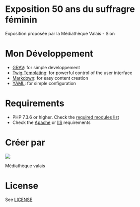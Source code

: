 # Exposition 50 ans du suffragre féminin

Exposition proposée par la Médiathèque Valais - Sion

# Mon Développement

* [GRAV](https://getgrav.org): for simple developpement
* [Twig Templating](https://twig.sensiolabs.org/): for powerful control of the user interface
* [Markdown](https://en.wikipedia.org/wiki/Markdown): for easy content creation
* [YAML](https://yaml.org): for simple configuration

# Requirements

- PHP 7.3.6 or higher. Check the [required modules list](https://learn.getgrav.org/basics/requirements#php-requirements)
- Check the [Apache](https://learn.getgrav.org/basics/requirements#apache-requirements) or [IIS](https://learn.getgrav.org/basics/requirements#iis-requirements) requirements

# Créer par 

<img src="https://pbs.twimg.com/profile_images/834321646932656129/a3Jxex5e_200x200.jpg" />

Médiathèque valais

# License

See [LICENSE](LICENSE.txt)
